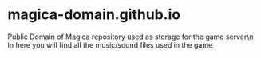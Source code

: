 # magica-domain.github.io
Public Domain of Magica repository used as storage for the game server\n
In here you will find all the music/sound files used in the game
